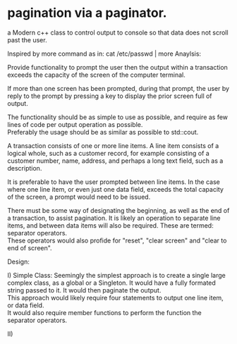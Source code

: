 # pagination via a paginator.

a Modern c++ class to control output to console so that data does not scroll past the user.

Inspired by more command as in: cat /etc/passwd | more
Anaylsis:

Provide functionality to prompt the user then the output within a transaction exceeds the capacity of the screen of the computer terminal.

If more than one screen has been prompted, during that prompt, 
the user by reply to the prompt by pressing a key to display the prior screen full of output.

The functionality should be as simple to use as possible, and require as few lines of code per output operation as possible.  
Preferably the usage should be as similar as possible to std::cout.

A transaction consists of one or more line items.  A line item consists of a logical whole, such as a customer record, 
for example consisting of a customer number, name, address, and perhaps a long text field, such as a description.

It is preferable to have the user prompted between line items.  In the case where one line item, or even just one data field, 
exceeds the total capacity of the screen, a prompt would need to be issued.

There must be some way of designating the beginning, as well as the end of a transaction, to assist pagination.
It is likely an operation to separate line items, and between data items will also be required.  These are termed: separator operators.  
These operators would also profide for "reset", "clear screen" and "clear to end of screen".

Design:

I) Simple Class: Seemingly the simplest approach is to create a single large complex class, as a global or a Singleton.
It would have a fully formated string passed to it.  It would then paginate the output.  
This approach would likely require four statements to output one line item, or data field.  
It would also require member functions to perform the function the separator operators.

II)


